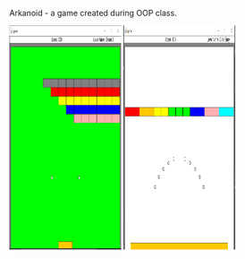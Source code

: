 Arkanoid - a game created during OOP class.

<img src="https://github.com/Browniz23/arkanoid/blob/main/Screenshot%20(137).png" width="200" height="400" />

<img src="https://github.com/Browniz23/arkanoid/blob/main/Screenshot%20(138).png" width="200" height="400" />
